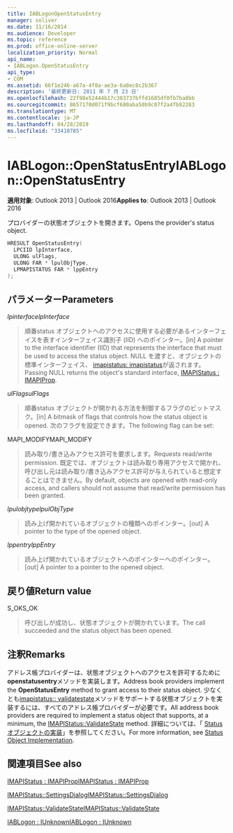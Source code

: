 ```yaml
---
title: IABLogonOpenStatusEntry
manager: soliver
ms.date: 11/16/2014
ms.audience: Developer
ms.topic: reference
ms.prod: office-online-server
localization_priority: Normal
api_name:
- IABLogon.OpenStatusEntry
api_type:
- COM
ms.assetid: 66f1e246-a67a-4f8a-ae3a-6a8ec8c2b367
description: '最終更新日: 2011 年 7 月 23 日'
ms.openlocfilehash: 22f98e52444b17c383737bffd1685df0fb7ba8bb
ms.sourcegitcommit: 8657170d071f9bcf680aba50b9c07f2a4fb82283
ms.translationtype: MT
ms.contentlocale: ja-JP
ms.lasthandoff: 04/28/2019
ms.locfileid: "33410785"
---
```

# <a name="iablogonopenstatusentry"></a><span data-ttu-id="936c5-103">IABLogon::OpenStatusEntry</span><span class="sxs-lookup"><span data-stu-id="936c5-103">IABLogon::OpenStatusEntry</span></span>

  
  
<span data-ttu-id="936c5-104">**適用対象**: Outlook 2013 | Outlook 2016</span><span class="sxs-lookup"><span data-stu-id="936c5-104">**Applies to**: Outlook 2013 | Outlook 2016</span></span> 
  
<span data-ttu-id="936c5-105">プロバイダーの状態オブジェクトを開きます。</span><span class="sxs-lookup"><span data-stu-id="936c5-105">Opens the provider's status object.</span></span>
  
```cpp
HRESULT OpenStatusEntry(
  LPCIID lpInterface,
  ULONG ulFlags,
  ULONG FAR * lpulObjType,
  LPMAPISTATUS FAR * lppEntry
);
```

## <a name="parameters"></a><span data-ttu-id="936c5-106">パラメーター</span><span class="sxs-lookup"><span data-stu-id="936c5-106">Parameters</span></span>

 <span data-ttu-id="936c5-107">_lpinterface_</span><span class="sxs-lookup"><span data-stu-id="936c5-107">_lpInterface_</span></span>
  
> <span data-ttu-id="936c5-108">順番status オブジェクトへのアクセスに使用する必要があるインターフェイスを表すインターフェイス識別子 (IID) へのポインター。</span><span class="sxs-lookup"><span data-stu-id="936c5-108">[in] A pointer to the interface identifier (IID) that represents the interface that must be used to access the status object.</span></span> <span data-ttu-id="936c5-109">NULL を渡すと、オブジェクトの標準インターフェイス、 [imapistatus: imapistatus](imapistatusimapiprop.md)が返されます。</span><span class="sxs-lookup"><span data-stu-id="936c5-109">Passing NULL returns the object's standard interface, [IMAPIStatus : IMAPIProp](imapistatusimapiprop.md).</span></span>
    
 <span data-ttu-id="936c5-110">_ulFlags_</span><span class="sxs-lookup"><span data-stu-id="936c5-110">_ulFlags_</span></span>
  
> <span data-ttu-id="936c5-111">順番status オブジェクトが開かれる方法を制御するフラグのビットマスク。</span><span class="sxs-lookup"><span data-stu-id="936c5-111">[in] A bitmask of flags that controls how the status object is opened.</span></span> <span data-ttu-id="936c5-112">次のフラグを設定できます。</span><span class="sxs-lookup"><span data-stu-id="936c5-112">The following flag can be set:</span></span>
    
<span data-ttu-id="936c5-113">MAPI_MODIFY</span><span class="sxs-lookup"><span data-stu-id="936c5-113">MAPI_MODIFY</span></span> 
  
> <span data-ttu-id="936c5-114">読み取り/書き込みアクセス許可を要求します。</span><span class="sxs-lookup"><span data-stu-id="936c5-114">Requests read/write permission.</span></span> <span data-ttu-id="936c5-115">既定では、オブジェクトは読み取り専用アクセスで開かれ、呼び出し元は読み取り/書き込みアクセス許可が与えられていると想定することはできません。</span><span class="sxs-lookup"><span data-stu-id="936c5-115">By default, objects are opened with read-only access, and callers should not assume that read/write permission has been granted.</span></span>
    
 <span data-ttu-id="936c5-116">_lpulobjtype_</span><span class="sxs-lookup"><span data-stu-id="936c5-116">_lpulObjType_</span></span>
  
> <span data-ttu-id="936c5-117">読み上げ開かれているオブジェクトの種類へのポインター。</span><span class="sxs-lookup"><span data-stu-id="936c5-117">[out] A pointer to the type of the opened object.</span></span>
    
 <span data-ttu-id="936c5-118">_lppentry_</span><span class="sxs-lookup"><span data-stu-id="936c5-118">_lppEntry_</span></span>
  
> <span data-ttu-id="936c5-119">読み上げ開かれているオブジェクトへのポインターへのポインター。</span><span class="sxs-lookup"><span data-stu-id="936c5-119">[out] A pointer to a pointer to the opened object.</span></span>
    
## <a name="return-value"></a><span data-ttu-id="936c5-120">戻り値</span><span class="sxs-lookup"><span data-stu-id="936c5-120">Return value</span></span>

<span data-ttu-id="936c5-121">S_OK</span><span class="sxs-lookup"><span data-stu-id="936c5-121">S_OK</span></span> 
  
> <span data-ttu-id="936c5-122">呼び出しが成功し、状態オブジェクトが開かれています。</span><span class="sxs-lookup"><span data-stu-id="936c5-122">The call succeeded and the status object has been opened.</span></span>
    
## <a name="remarks"></a><span data-ttu-id="936c5-123">注釈</span><span class="sxs-lookup"><span data-stu-id="936c5-123">Remarks</span></span>

<span data-ttu-id="936c5-124">アドレス帳プロバイダーは、状態オブジェクトへのアクセスを許可するために**openstatusentry**メソッドを実装します。</span><span class="sxs-lookup"><span data-stu-id="936c5-124">Address book providers implement the **OpenStatusEntry** method to grant access to their status object.</span></span> <span data-ttu-id="936c5-125">少なくとも[imapistatus:: validatestate](imapistatus-validatestate.md)メソッドをサポートする状態オブジェクトを実装するには、すべてのアドレス帳プロバイダーが必要です。</span><span class="sxs-lookup"><span data-stu-id="936c5-125">All address book providers are required to implement a status object that supports, at a minimum, the [IMAPIStatus::ValidateState](imapistatus-validatestate.md) method.</span></span> <span data-ttu-id="936c5-126">詳細については、「 [Status オブジェクトの実装](status-object-implementation.md)」を参照してください。</span><span class="sxs-lookup"><span data-stu-id="936c5-126">For more information, see [Status Object Implementation](status-object-implementation.md).</span></span>
  
## <a name="see-also"></a><span data-ttu-id="936c5-127">関連項目</span><span class="sxs-lookup"><span data-stu-id="936c5-127">See also</span></span>



[<span data-ttu-id="936c5-128">IMAPIStatus : IMAPIProp</span><span class="sxs-lookup"><span data-stu-id="936c5-128">IMAPIStatus : IMAPIProp</span></span>](imapistatusimapiprop.md)
  
[<span data-ttu-id="936c5-129">IMAPIStatus::SettingsDialog</span><span class="sxs-lookup"><span data-stu-id="936c5-129">IMAPIStatus::SettingsDialog</span></span>](imapistatus-settingsdialog.md)
  
[<span data-ttu-id="936c5-130">IMAPIStatus::ValidateState</span><span class="sxs-lookup"><span data-stu-id="936c5-130">IMAPIStatus::ValidateState</span></span>](imapistatus-validatestate.md)
  
[<span data-ttu-id="936c5-131">IABLogon : IUnknown</span><span class="sxs-lookup"><span data-stu-id="936c5-131">IABLogon : IUnknown</span></span>](iablogoniunknown.md)

